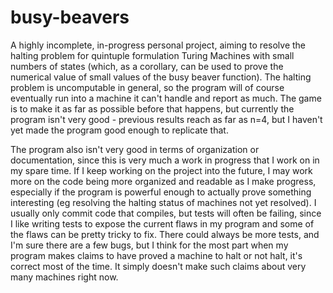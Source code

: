 # busy-beavers

A highly incomplete, in-progress personal project, aiming to resolve the halting problem for quintuple formulation Turing Machines with small numbers of states (which, as a corollary, can be used to prove the numerical value of small values of the busy beaver function). The halting problem is uncomputable in general, so the program will of course eventually run into a machine it can't handle and report as much. The game is to make it as far as possible before that happens, but currently the program isn't very good - previous results reach as far as n=4, but I haven't yet made the program good enough to replicate that. 

The program also isn't very good in terms of organization or documentation, since this is very much a work in progress that I work on in my spare time. If I keep working on the project into the future, I may work more on the code being more organized and readable as I make progress, especially if the program is powerful enough to actually prove something interesting (eg resolving the halting status of machines not yet resolved). I usually only commit code that compiles, but tests will often be failing, since I like writing tests to expose the current flaws in my program and some of the flaws can be pretty tricky to fix. There could always be more tests, and I'm sure there are a few bugs, but I think for the most part when my program makes claims to have proved a machine to halt or not halt, it's correct most of the time. It simply doesn't make such claims about very many machines right now. 